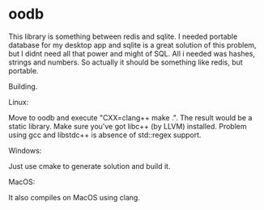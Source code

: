 oodb
====

This library is something between redis and sqlite.
I needed portable database for my desktop app and sqlite is a great solution
of this problem, but I didnt need all that power and might of SQL. All i needed
was hashes, strings and numbers. So actually it should be something like redis,
but portable.

Building.

Linux:

Move to oodb and execute "CXX=clang++ make .". The result would be a static
library. Make sure you've got libc++ (by LLVM) installed. Problem using gcc
and libstdc++ is absence of std::regex support.

Windows:

Just use cmake to generate solution and build it.

MacOS:

It also compiles on MacOS using clang.
